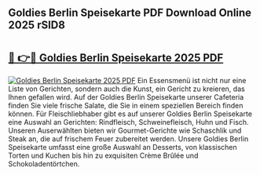 ## Goldies Berlin Speisekarte PDF Download Online 2025 rSID8

# <h2><a href="http://gca64l.nevu.top/?p=Goldies+Berlin+Speisekarte">🔗 👉🔴 Goldies Berlin Speisekarte 2025 PDF</a></h2>

[![Goldies Berlin Speisekarte 2025 PDF](https://i.imgur.com/dBaPXMq.png)](http://gca64l.nevu.top/?p=Goldies+Berlin+Speisekarte)
Ein Essensmenü ist nicht nur eine Liste von Gerichten, sondern auch die Kunst, ein Gericht zu kreieren, das Ihnen gefallen wird. Auf der Goldies Berlin Speisekarte unserer Cafeteria finden Sie viele frische Salate, die Sie in einem speziellen Bereich finden können. Für Fleischliebhaber gibt es auf unserer Goldies Berlin Speisekarte eine Auswahl an Gerichten: Rindfleisch, Schweinefleisch, Huhn und Fisch. Unseren Auserwählten bieten wir Gourmet-Gerichte wie Schaschlik und Steak an, die auf frischem Feuer zubereitet werden. Unsere Goldies Berlin Speisekarte umfasst eine große Auswahl an Desserts, von klassischen Torten und Kuchen bis hin zu exquisiten Crème Brûlée und Schokoladentörtchen.
